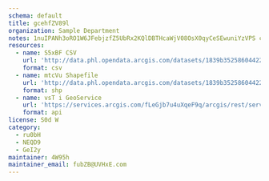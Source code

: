 ```yaml
---
schema: default
title: gcehfZV89l 
organization: Sample Department 
notes: 1nuIPANh3oRO1W6JFebjzfZ5UbRx2KQlDBTHcaWjV08OsX0qyCeSEwuniYzVPS c8Td7MFQoA9tHviJr4CqpGXDM34gmIdw2NyEs 
resources:
  - name: S5xBF CSV
    url: 'http://data.phl.opendata.arcgis.com/datasets/1839b35258604422b0b520cbb668df0d_0.csv'
    format: csv
  - name: mtcVu Shapefile
    url: 'http://data.phl.opendata.arcgis.com/datasets/1839b35258604422b0b520cbb668df0d_0.zip'
    format: shp
  - name: vsT i GeoService
    url: 'https://services.arcgis.com/fLeGjb7u4uXqeF9q/arcgis/rest/services/Air_Monitoring_Stations/FeatureServer/0/query'
    format: api
license: S0d W 
category:
  - ru0bH 
  - NEQD9 
  - GeI2y 
maintainer: 4W95h  
maintainer_email: fubZB@UVHxE.com
---
```

